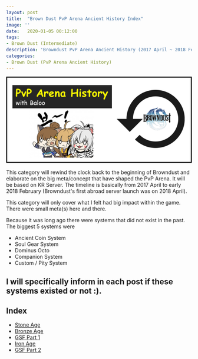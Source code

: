 ```yaml
---
layout: post
title:  "Brown Dust PvP Arena Ancient History Index"
image: ''
date:   2020-01-05 00:12:00
tags:
- Brown Dust (Intermediate)
description: 'Browndust PvP Arena Ancient History (2017 April ~ 2018 February)'
categories:
- Brown Dust (PvP Arena Ancient History)
---
```


<img src="../uploads/bd-pvp-arena-ancient-history-banner.png">

This category will rewind the clock back to the beginning of Browndust and elaborate on the big meta/concept that have shaped the PvP Arena. It will be based on KR Server. The timeline is basically from 2017 April to early 2018 February (Browndust's first abroad server launch was on 2018 April).

This category will only cover what I felt had big impact within the game. There were small meta(s) here and there.

Because it was long ago there were systems that did not exist in the past. The biggest 5 systems were

* Ancient Coin System
* Soul Gear System
* Dominus Octo
* Companion System
* Custom / Pity System

I will specifically inform in each post if these systems existed or not :).
---

## Index

* [Stone Age](https://jinwooooo.github.io/jinwooooo-blog/browndust-pvp-arena-ancient-history-stone-age/)
* [Bronze Age]()
* [GSF Part 1]()
* [Iron Age]()
* [GSF Part 2]()
